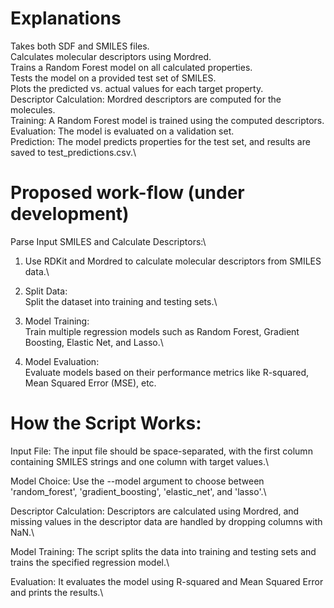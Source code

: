 # Explanations
Takes both SDF and SMILES files.\
Calculates molecular descriptors using Mordred.\
Trains a Random Forest model on all calculated properties.\
Tests the model on a provided test set of SMILES.\
Plots the predicted vs. actual values for each target property.\
Descriptor Calculation: Mordred descriptors are computed for the molecules.\
Training: A Random Forest model is trained using the computed descriptors.\
Evaluation: The model is evaluated on a validation set.\
Prediction: The model predicts properties for the test set, and results are saved to test_predictions.csv.\

# Proposed work-flow (under development)
Parse Input SMILES and Calculate Descriptors:\
1. Use RDKit and Mordred to calculate molecular descriptors from SMILES data.\
2. Split Data:\
Split the dataset into training and testing sets.\

3. Model Training:\
Train multiple regression models such as Random Forest, Gradient Boosting, Elastic Net, and Lasso.\

4. Model Evaluation:\
Evaluate models based on their performance metrics like R-squared, Mean Squared Error (MSE), etc.

# How the Script Works:
Input File: The input file should be space-separated, with the first column containing SMILES strings and one column with target values.\

Model Choice: Use the --model argument to choose between 'random_forest', 'gradient_boosting', 'elastic_net', and 'lasso'.\

Descriptor Calculation: Descriptors are calculated using Mordred, and missing values in the descriptor data are handled by dropping columns with NaN.\

Model Training: The script splits the data into training and testing sets and trains the specified regression model.\

Evaluation: It evaluates the model using R-squared and Mean Squared Error and prints the results.\
